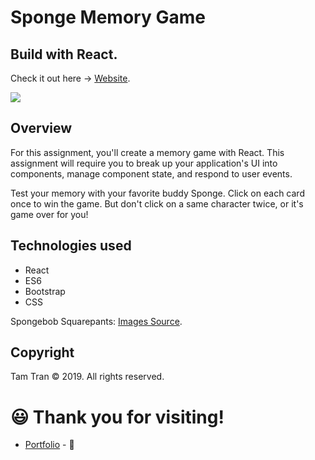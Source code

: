 # Sponge Memory Game

<h2>Build with <strong>React</strong>.</h2>

Check it out here -> [Website](https://tamtr89.github.io/reactSponge/).


<img src="https://media.giphy.com/media/1XbHnImtGu4nEkBWnE/giphy.gif">

## Overview

For this assignment, you'll create a memory game with React. This assignment will require you to break up your application's UI into components, manage component state, and respond to user events.

Test your memory with your favorite buddy Sponge. Click on each card once to win the game. But don't click on a same character twice, or it's game over for you!

## Technologies used

* React
* ES6
* Bootstrap
* CSS

Spongebob Squarepants: [Images Source](https://www.kisspng.com/free/spongebob-squarepants.html).
 

## Copyright

Tam Tran © 2019.  All rights reserved.

<h1>😃 Thank you for visiting!</h1>


* [Portfolio](https://tamtr89.github.io/Tran.Portfolio/) - 💓
